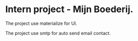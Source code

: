 # Intern project - Mijn Boederij. <br>

The project use materialize for UI.
<br>

The project use smtp for auto send email contact. 
